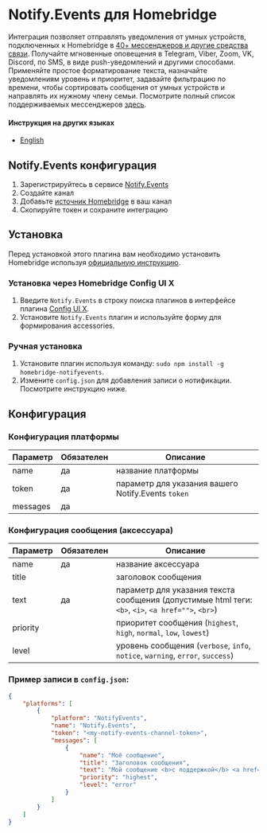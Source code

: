 # Notify.Events для Homebridge

Интеграция позволяет отправлять уведомления от умных устройств, подключенных к Homebridge в [40+ мессенджеров и другие средства связи](https://notify.events/#sRecipients).
Получайте мгновенные оповещения в Telegram, Viber, Zoom, VK, Discord, по SMS, в виде push-уведомлений и другими способами. Применяйте простое форматирование текста, назначайте уведомлениям уровень и приоритет, задавайте фильтрацию по времени, чтобы сортировать сообщения от умных устройств и направлять их нужному члену семьи.
Посмотрите полный список поддерживаемых мессенджеров [здесь](https://notify.events/features).

#### Инструкция на других языках

- [English](../../README.md)

## Notify.Events конфигурация

1. Зарегистрируйтесь в сервисе [Notify.Events](https://notify.events/user/sign-in)
2. Создайте канал
3. Добавьте [источник Homebridge](https://notify.events/source/homebridge) в ваш канал
4. Скопируйте токен и сохраните интеграцию

## Установка

Перед установкой этого плагина вам необходимо установить Homebridge используя [официальную инструкцию](https://github.com/homebridge/homebridge/wiki).

### Установка через Homebridge Config UI X

1. Введите `Notify.Events` в строку поиска плагинов в интерфейсе плагина [Config UI X](https://www.npmjs.com/package/homebridge-config-ui-x).
2. Установите `Notify.Events` плагин и используйте форму для формирования accessories.

### Ручная установка

1. Установите плагин используя команду: `sudo npm install -g homebridge-notifyevents`.
2. Измените `config.json` для добавления записи о нотификации. Посмотрите инструкцию ниже.

## Конфигурация

### Конфигурация платформы

| Параметр  | Обязателен | Описание                                           |
|-----------|------------|----------------------------------------------------|
| name      | да         | название платформы                                 |
| token     | да         | параметр для указания вашего Notify.Events `token` |
| messages  | да         |                                                    |

### Конфигурация сообщения (аксессуара)

| Параметр  | Обязателен | Описание                                                                                           |
|-----------|------------|----------------------------------------------------------------------------------------------------|
| name      | да         | название аксессуара                                                                                |
| title     |            | заголовок сообщения                                                                                |
| text      | да         | параметр для указания текста сообщения (допустимые html теги: `<b>`, `<i>`, `<a href="">`, `<br>`) |
| priority  |            | приоритет сообщения (`highest`, `high`, `normal`, `low`, `lowest`)                                 |
| level     |            | уровень сообщения (`verbose`, `info`, `notice`, `warning`, `error`, `success`)                     |

### Пример записи в `config.json`:

```json
{
    "platforms": [
        {
            "platform": "NotifyEvents",
            "name": "Notify.Events",
            "token": "<my-notify-events-channel-token>",
            "messages": [
                {
                    "name": "Моё сообщение",
                    "title": "Заголовок сообщения",
                    "text": "Мой сообщение <b>с поддержкой</b> <a href='http://google.com'>HTML</a>",
                    "priority": "highest",
                    "level": "error"
                }
            ]
        }
    ]
}
```
